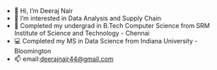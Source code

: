 - 👋 Hi, I’m Deeraj Nair
- 👀 I’m interested in Data Analysis and Supply Chain
- 🌱 Completed my undergrad in B.Tech Computer Science from SRM Institute of Science and Technology - Chennai
- 💻 Completed my MS in Data Science from Indiana University - Bloomington
- 📫 email:deerajnair44@gmail.com

<!---
deeraj44/deeraj44 is a ✨ special ✨ repository because its `README.md` (this file) appears on your GitHub profile.
You can click the Preview link to take a look at your changes.
--->

